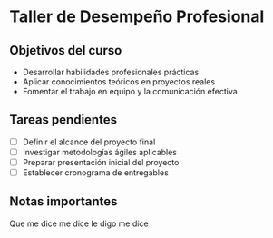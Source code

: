 # Taller de Desempeño Profesional

## Objetivos del curso

- Desarrollar habilidades profesionales prácticas
- Aplicar conocimientos teóricos en proyectos reales
- Fomentar el trabajo en equipo y la comunicación efectiva

## Tareas pendientes

- [ ] Definir el alcance del proyecto final
- [ ] Investigar metodologías ágiles aplicables
- [ ] Preparar presentación inicial del proyecto
- [ ] Establecer cronograma de entregables

## Notas importantes

Que me dice me dice le digo me dice
